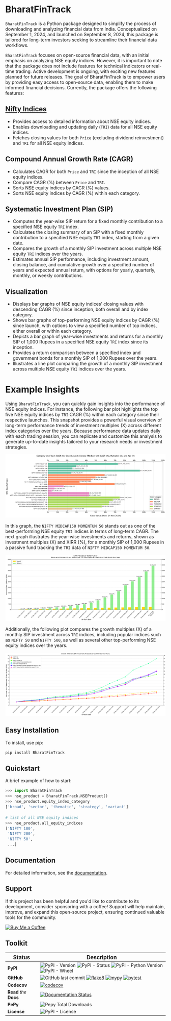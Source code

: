 # BharatFinTrack


`BharatFinTrack` is a Python package designed to simplify the process of downloading and analyzing financial data from India. Conceptualized on September 1, 2024, and launched on September 8, 2024, this package is tailored for long-term investors seeking to streamline their financial data workflows. 

`BharatFinTrack` focuses on open-source financial data, with an initial emphasis on analyzing NSE equity indices. However, it is important to note that the package does not include features for technical indicators or real-time trading. Active development is ongoing, with exciting new features planned for future releases. The goal of BharatFinTrack is to empower users by providing easy access to open-source data, enabling them to make informed financial decisions. Currently, the package offers the following features:


## [Nifty Indices](https://www.niftyindices.com/)
    
* Provides access to detailed information about NSE equity indices.
* Enables downloading and updating daily (`TRI`) data for all NSE equity indices.
* Fetches closing values for both `Price` (excluding dividend reinvestment) and `TRI` for all NSE equity indices.

## Compound Annual Growth Rate (CAGR)
    
* Calculates CAGR for both `Price` and `TRI` since the inception of all NSE equity indices.
* Compare CAGR (%) between `Price` and `TRI`.
* Sorts NSE equity indices by CAGR (%) values.
* Sorts NSE equity indices by CAGR (%) within each category.
    
## Systematic Investment Plan (SIP)
    
* Computes the year-wise SIP return for a fixed monthly contribution to a specified NSE equity `TRI` index. 
* Calculates the closing summary of an SIP with a fixed monthly contribution to a specified NSE equity `TRI` index, starting from a given date.
* Compares the growth of a monthly SIP investment across multiple NSE equity `TRI` indices over the years.
* Estimates annual SIP performance, including investment amount, closing balance, and cumulative growth over a specified number of years and expected annual return, with options for yearly, quarterly, monthly, or weekly contributions.


## Visualization

* Displays bar graphs of NSE equity indices’ closing values with descending CAGR (%) since inception, both overall and by index category.
* Shows bar graphs of top-performing NSE equity indices by CAGR (%) since launch, with options to view a specified number of top indices, either overall or within each category.
* Depicts a bar graph of year-wise investments and returns for a monthly SIP of 1,000 Rupees in a specified NSE equity `TRI` index since its inception.
* Provides a return comparison between a specified index and government bonds for a monthly SIP of 1,000 Rupees over the years.
* Illustrates a line plot comparing the growth of a monthly SIP investment across multiple NSE equity `TRI` indices over the years.


# Example Insights
Using `BharatFinTrack`, you can quickly gain insights into the performance of NSE equity indices. For instance, the following bar plot highlights the top five NSE equity indices by `TRI` CAGR (%) within each category since their respective launches. This snapshot provides a powerful visual overview of long-term performance trends of investment multiples (X) across different index categories over the years. Because performance data updates daily with each trading session, you can replicate and customize this analysis to generate up-to-date insights tailored to your research needs or investment strategies.

![Category-wise Top Five TRI CAGR(%) of NSE Equity Indices](https://github.com/debpal/BharatFinTrack/raw/master/docs/_static/tri_top_cagr_by_category.png)

In this graph, the `NIFTY MIDCAP150 MOMENTUM 50` stands out as one of the best-performing NSE equity `TRI` indices in terms of long-term CAGR. The next graph illustrates the year-wise investments and returns, shown as investment multiples (X) and XIRR (%), for a monthly SIP of 1,000 Rupees in a passive fund tracking the `TRI` data of `NIFTY MIDCAP150 MOMENTUM 50`.


![Year-wise SIP analysis of NIFTY_MIDCAP150_MOMENTUM_50](https://github.com/debpal/BharatFinTrack/raw/master/docs/_static/sip_yearwise_NIFTY_MIDCAP150_MOMENTUM_50.png)

Additionally, the following plot compares the growth multiples (X) of a monthly SIP investment across `TRI` indices, including popular indices such as `NIFTY 50` and `NIFTY 500`, as well as several other top-performing NSE equity indices over the years.


![Year-wise SIP growth comparison across multiple indices](https://github.com/debpal/BharatFinTrack/raw/master/docs/_static/sip_invest_growth_across_indices.png)

## Easy Installation

To install, use pip:

```bash
pip install BharatFinTrack
```

## Quickstart
A brief example of how to start:

```python
>>> import BharatFinTrack
>>> nse_product = BharatFinTrack.NSEProduct()
>>> nse_product.equity_index_category
['broad', 'sector', 'thematic', 'strategy', 'variant']

# list of all NSE equity indices
>>> nse_product.all_equity_indices
['NIFTY 100',
 'NIFTY 200',
 'NIFTY 50',
 ...]
```

## Documentation
For detailed information, see the [documentation](http://bharatfintrack.readthedocs.io/).

## Support

If this project has been helpful and you'd like to contribute to its development, consider sponsoring with a coffee! Support will help maintain, improve, and expand this open-source project, ensuring continued valuable tools for the community.


[![Buy Me a Coffee](https://img.shields.io/badge/☕_Buy_me_a_coffee-FFDD00?style=for-the-badge)](https://www.buymeacoffee.com/debasish_pal)


## Toolkit

| <big>Status</big> | <big>Description</big> |
| --- | --- |
| **PyPI**| ![PyPI - Version](https://img.shields.io/pypi/v/BharatFinTrack) ![PyPI - Status](https://img.shields.io/pypi/status/BharatFinTrack) ![PyPI - Python Version](https://img.shields.io/pypi/pyversions/BharatFinTrack) ![PyPI - Wheel](https://img.shields.io/pypi/wheel/BharatFinTrack) |
| **GitHub** | ![GitHub last commit](https://img.shields.io/github/last-commit/debpal/BharatFinTrack) [![flake8](https://github.com/debpal/BharatFinTrack/actions/workflows/linting.yml/badge.svg)](https://github.com/debpal/BharatFinTrack/actions/workflows/linting.yml)	[![mypy](https://github.com/debpal/BharatFinTrack/actions/workflows/typing.yml/badge.svg)](https://github.com/debpal/BharatFinTrack/actions/workflows/typing.yml) [![pytest](https://github.com/debpal/BharatFinTrack/actions/workflows/testing.yml/badge.svg)](https://github.com/debpal/BharatFinTrack/actions/workflows/testing.yml) |
| **Codecov** | [![codecov](https://codecov.io/github/debpal/BharatFinTrack/graph/badge.svg?token=6DIYX8MUTM)](https://codecov.io/github/debpal/BharatFinTrack) |
| **Read** _the_ **Docs** | [![Documentation Status](https://readthedocs.org/projects/bharatfintrack/badge/?version=latest)](https://bharatfintrack.readthedocs.io/en/latest/?badge=latest) |
| **PePy** | ![Pepy Total Downloads](https://img.shields.io/pepy/dt/BharatFinTrack)|
| **License** | ![PyPI - License](https://img.shields.io/pypi/l/BharatFinTrack) |
